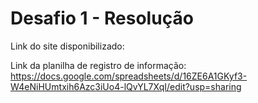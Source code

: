 # Desafio 1 - Resolução
Link do site disponibilizado: 

Link da planilha de registro de informação: https://docs.google.com/spreadsheets/d/16ZE6A1GKyf3-W4eNiHUmtxih6Azc3iUo4-lQvYL7XqI/edit?usp=sharing

